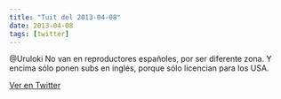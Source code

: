 ```yaml
---
title: "Tuit del 2013-04-08"
date: 2013-04-08
tags: [twitter]
---
```


@Uruloki No van en reproductores españoles, por ser diferente zona. Y encima sólo ponen subs en inglés, porque sólo licencian para los USA.



[Ver en Twitter](https://twitter.com/i/web/status/321381684845084673)
